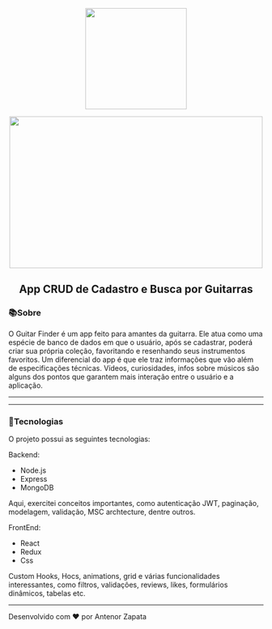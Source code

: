 <!-- ## Guitar Finder - Aplicação Fullstack CRUD aco Node, Express, MongoDB, React, Redux and Sass. -->
<!-- ![IN PROGRESS](https://media0.giphy.com/media/gizZvICXsQn2g6JajG/giphy.gif?cid=6c09b952wp4klljdm8iiegnniicy9p0no1ej942r3k1gzq06&rid=giphy.gif&ct=s) -->

<p align="center">
<img src="https://media3.giphy.com/media/SMjDFkq5mGxhLdsBOK/giphy.gif" width="200" height="200"/>
</p>


<p align="center">
<img src="https://github.com/AntenorZapata/guitar-finder/blob/app-guitar/client/src/asserts/finder.png?raw=true" width="500" height="300"/>

</p>

<h2 align="center">App CRUD de Cadastro e Busca por Guitarras</h1>

### 📚Sobre

O Guitar Finder é um app feito para amantes da guitarra. Ele atua como uma espécie de banco de dados em que o usuário, após se cadastrar, poderá criar sua própria coleção, favoritando e resenhando seus instrumentos favoritos. Um diferencial do app é que ele traz informações que vão além de especificações técnicas. Vídeos, curiosidades, infos sobre músicos são alguns dos pontos que garantem mais interação entre o usuário e a aplicação.

---

---
### 🚀Tecnologias

O projeto possui as seguintes tecnologias:

Backend:
- Node.js
- Express
- MongoDB

Aqui, exercitei conceitos importantes, como autenticação JWT, paginação, modelagem, validação, MSC archtecture, dentre outros.

FrontEnd:
- React
- Redux
- Css

Custom Hooks, Hocs, animations, grid e várias funcionalidades interessantes, como filtros, validações, reviews, likes, formulários dinâmicos, tabelas etc.

---
Desenvolvido com ❤ por Antenor Zapata

